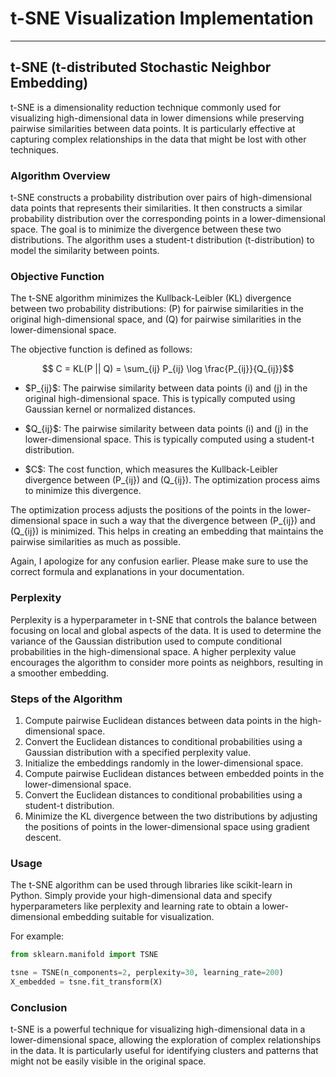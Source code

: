 # t-SNE Visualization Implementation
---

## t-SNE (t-distributed Stochastic Neighbor Embedding)

t-SNE is a dimensionality reduction technique commonly used for visualizing high-dimensional data in lower dimensions while preserving pairwise similarities between data points. It is particularly effective at capturing complex relationships in the data that might be lost with other techniques.

### Algorithm Overview

t-SNE constructs a probability distribution over pairs of high-dimensional data points that represents their similarities. It then constructs a similar probability distribution over the corresponding points in a lower-dimensional space. The goal is to minimize the divergence between these two distributions. The algorithm uses a student-t distribution (t-distribution) to model the similarity between points.

### Objective Function

The t-SNE algorithm minimizes the Kullback-Leibler (KL) divergence between two probability distributions: \(P\) for pairwise similarities in the original high-dimensional space, and \(Q\) for pairwise similarities in the lower-dimensional space.

The objective function is defined as follows:

$$ C = KL(P || Q) = \sum_{ij} P_{ij} \log \frac{P_{ij}}{Q_{ij}}$$

- $P_{ij}\$: The pairwise similarity between data points \(i\) and \(j\) in the original high-dimensional space. This is typically computed using Gaussian kernel or normalized distances.

- $Q_{ij}\$: The pairwise similarity between data points \(i\) and \(j\) in the lower-dimensional space. This is typically computed using a student-t distribution.

- $C\$: The cost function, which measures the Kullback-Leibler divergence between \(P_{ij}\) and \(Q_{ij}\). The optimization process aims to minimize this divergence.

The optimization process adjusts the positions of the points in the lower-dimensional space in such a way that the divergence between \(P_{ij}\) and \(Q_{ij}\) is minimized. This helps in creating an embedding that maintains the pairwise similarities as much as possible.

Again, I apologize for any confusion earlier. Please make sure to use the correct formula and explanations in your documentation.

### Perplexity

Perplexity is a hyperparameter in t-SNE that controls the balance between focusing on local and global aspects of the data. It is used to determine the variance of the Gaussian distribution used to compute conditional probabilities in the high-dimensional space. A higher perplexity value encourages the algorithm to consider more points as neighbors, resulting in a smoother embedding.

### Steps of the Algorithm

1. Compute pairwise Euclidean distances between data points in the high-dimensional space.
2. Convert the Euclidean distances to conditional probabilities using a Gaussian distribution with a specified perplexity value.
3. Initialize the embeddings randomly in the lower-dimensional space.
4. Compute pairwise Euclidean distances between embedded points in the lower-dimensional space.
5. Convert the Euclidean distances to conditional probabilities using a student-t distribution.
6. Minimize the KL divergence between the two distributions by adjusting the positions of points in the lower-dimensional space using gradient descent.

### Usage

The t-SNE algorithm can be used through libraries like scikit-learn in Python. Simply provide your high-dimensional data and specify hyperparameters like perplexity and learning rate to obtain a lower-dimensional embedding suitable for visualization.

For example:
```python
from sklearn.manifold import TSNE

tsne = TSNE(n_components=2, perplexity=30, learning_rate=200)
X_embedded = tsne.fit_transform(X)
```

### Conclusion
t-SNE is a powerful technique for visualizing high-dimensional data in a lower-dimensional space, allowing the exploration of complex relationships in the data. It is particularly useful for identifying clusters and patterns that might not be easily visible in the original space.
